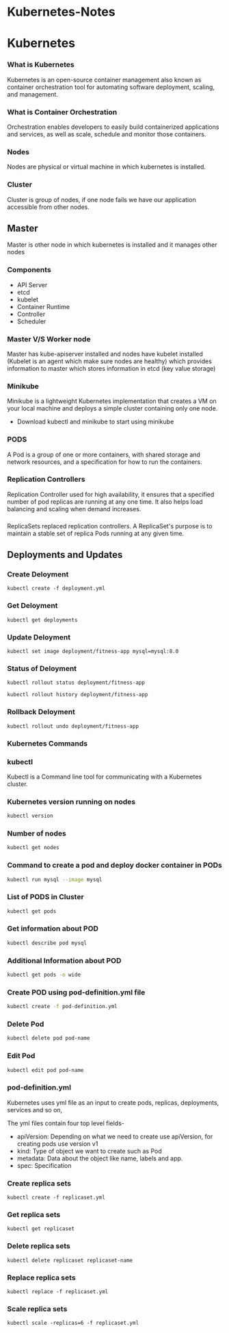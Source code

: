 # Kubernetes-Notes
# Kubernetes

### What is Kubernetes
Kubernetes is an open-source container management also known as container orchestration tool for automating software deployment, scaling, and management.

### What is Container Orchestration
Orchestration enables developers to easily build containerized applications and services, as well as scale, schedule and monitor those containers.

### Nodes
Nodes are physical or virtual machine in which kubernetes is installed.

### Cluster
Cluster is group of nodes, if one node fails we have our application accessible from other nodes.

## Master
Master is other node in which kubernetes is installed and it manages other nodes

### Components
- API Server
- etcd
- kubelet
- Container Runtime
- Controller
- Scheduler

### Master V/S Worker node
Master has kube-apiserver installed and nodes have kubelet installed (Kubelet is an agent which make sure nodes are healthy) which provides information to master which stores information in etcd (key value storage)

### Minikube
Minikube is a lightweight Kubernetes implementation that creates a VM on your local machine and deploys a simple cluster containing only one node. 
- Download kubectl and minikube to start using minikube

### PODS
A Pod is a group of one or more containers, with shared storage and network resources, and a specification for how to run the containers.

### Replication Controllers
Replication Controller used for high availability, it ensures that a specified number of pod replicas are running at any one time. It also helps load balancing and scaling when demand increases.

###
ReplicaSets replaced replication controllers. A ReplicaSet's purpose is to maintain a stable set of replica Pods running at any given time.

## Deployments and Updates

### Create Deloyment
```
kubectl create -f deployment.yml
```
### Get Deloyment
```
kubectl get deployments
```
### Update Deloyment
```
kubectl set image deployment/fitness-app mysql=mysql:8.0
```
### Status of Deloyment
```
kubectl rollout status deployment/fitness-app
```
```
kubectl rollout history deployment/fitness-app
```
### Rollback Deloyment
```
kubectl rollout undo deployment/fitness-app
```
### Kubernetes Commands

### kubectl
Kubectl is a Command line tool for communicating with a Kubernetes cluster.

### Kubernetes version running on nodes

```bash
kubectl version
```
### Number of nodes

```bash
kubectl get nodes
```
### Command to create a pod and deploy docker container in PODs

```bash
kubectl run mysql --image mysql
```
### List of PODS in Cluster

```bash
kubectl get pods
```
### Get information about POD

```bash
kubectl describe pod mysql
```
### Additional Information about POD

```bash
kubectl get pods -o wide
```
### Create POD using pod-definition.yml file

```bash
kubectl create -f pod-definition.yml
```
### Delete Pod

```bash
kubectl delete pod pod-name
```
### Edit Pod

```bash
kubectl edit pod pod-name
```

### pod-definition.yml

Kubernetes uses yml file as an input to create pods, replicas, deployments, services and so on,

The yml files contain four top level fields-

- apiVersion:  Depending on what we need to create use apiVersion, for creating pods use version v1
- kind: Type of object we want to create such as Pod
- metadata: Data about the object like name, labels and app.
- spec: Specification 

### Create replica sets

```
kubectl create -f replicaset.yml
```
### Get replica sets

```
kubectl get replicaset
```
### Delete replica sets

```
kubectl delete replicaset replicaset-name
```
### Replace replica sets

```
kubectl replace -f replicaset.yml
```
### Scale replica sets

```
kubectl scale -replicas=6 -f replicaset.yml
```
